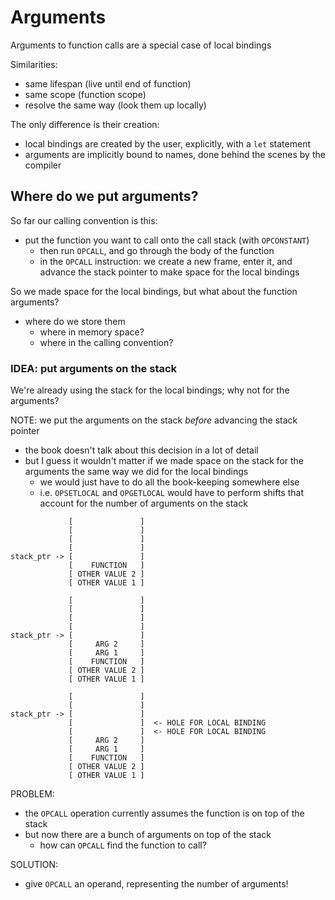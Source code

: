 # Arguments

Arguments to function calls are a special case of local bindings

Similarities:
- same lifespan (live until end of function)
- same scope (function scope)
- resolve the same way (look them up locally)

The only difference is their creation:
- local bindings are created by the user, explicitly, with a `let` statement
- arguments are implicitly bound to names, done behind the scenes by the compiler


## Where do we put arguments?
So far our calling convention is this:
- put the function you want to call onto the call stack (with `OPCONSTANT`)
  - then run `OPCALL`, and go through the body of the function
  - in the `OPCALL` instruction: we create a new frame, enter it, and advance the stack pointer
    to make space for the local bindings

So we made space for the local bindings, but what about the function arguments?
- where do we store them
  - where in memory space?
  - where in the calling convention?

### IDEA: put arguments on the stack
We're already using the stack for the local bindings; why not for the arguments?

NOTE: we put the arguments on the stack *before* advancing the stack pointer
- the book doesn't talk about this decision in a lot of detail
- but I guess it wouldn't matter if we made space on the stack for the arguments
  the same way we did for the local bindings
  - we would just have to do all the book-keeping somewhere else
  - i.e. `OPSETLOCAL` and `OPGETLOCAL` would have to perform shifts that account
    for the number of arguments on the stack

``` BEFORE
             [               ]
             [               ]
             [               ]
             [               ]
stack_ptr -> [               ]
             [    FUNCTION   ]
             [ OTHER VALUE 2 ]
             [ OTHER VALUE 1 ]
```

``` AFTER PUTTING ARGUMENTS ON STACK
             [               ]
             [               ]
             [               ]
             [               ]
stack_ptr -> [               ]
             [     ARG 2     ]
             [     ARG 1     ]
             [    FUNCTION   ]
             [ OTHER VALUE 2 ]
             [ OTHER VALUE 1 ]
```

``` AFTER EXECUTING OPCALL
             [               ]
             [               ]
stack_ptr -> [               ]
             [               ]  <- HOLE FOR LOCAL BINDING
             [               ]  <- HOLE FOR LOCAL BINDING
             [     ARG 2     ]
             [     ARG 1     ]
             [    FUNCTION   ]
             [ OTHER VALUE 2 ]
             [ OTHER VALUE 1 ]
```

PROBLEM:
- the `OPCALL` operation currently assumes the function is on top of the stack
- but now there are a bunch of arguments on top of the stack
  - how can `OPCALL` find the function to call?

SOLUTION:
- give `OPCALL` an operand, representing the number of arguments!